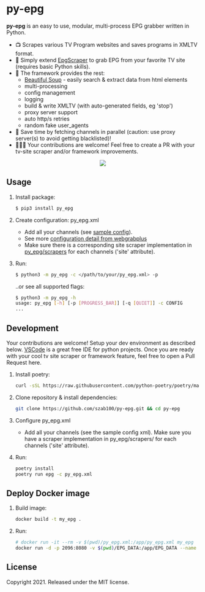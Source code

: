 # py-epg

**py-epg** is an easy to use, modular, multi-process EPG grabber written in Python.

* 📺 Scrapes various TV Program websites and saves programs in XMLTV format.
* 🧩 Simply extend [EpgScraper](https://github.com/szab100/py_epg/blob/main/py_epg/common/epg_scraper.py) to grab EPG from your favorite TV site (requires basic Python skills).
* 🤖 The framework provides the rest:
    * [Beautiful Soup](https://www.crummy.com/software/BeautifulSoup/bs4/doc) - easily search & extract data from html elements 
    * multi-processing
    * config management
    * logging
    * build & write XMLTV (with auto-generated fields, eg 'stop')
    * proxy server support
    * auto http/s retries
    * random fake user_agents
* 🚀 Save time by fetching channels in parallel (caution: use proxy server(s) to avoid getting blacklisted)!
* 🧑🏻‍💻 Your contributions are welcome! Feel free to create a PR with your tv-site scraper and/or framework improvements.

<p align="center">
  <img src="https://raw.githubusercontent.com/szab100/py_epg/main/py_epg.gif">
</p>

## Usage

1. Install package:
    ```sh
    $ pip3 install py_epg
    ```
2. Create configuration: py_epg.xml
    - Add all your channels (see [sample config](https://github.com/szab100/py-epg/blob/main/py_epg.xml)).
    - See more [configuration detail from webgrabplus](http://www.webgrabplus.com/documentation/configuration/howto)
    - Make sure there is a corresponding site scraper implementation in [py_epg/scrapers](https://github.com/szab100/py-epg/tree/main/py_epg/scrapers) for each channels ('site' attribute).
3. Run:
    ```sh
    $ python3 -m py_epg -c </path/to/your/py_epg.xml> -p
    ```

    ..or see all supported flags:
    ```sh
    $ python3 -m py_epg -h
    usage: py_epg [-h] [-p [PROGRESS_BAR]] [-q [QUIET]] -c CONFIG
    ...
    ```

## Development

Your contributions are welcome! Setup your dev environment as described below. [VSCode](https://code.visualstudio.com/) is a great free IDE for python projects. Once you are ready with your cool tv site scraper or framework feature, feel free to open a Pull Request here.

1. Install poetry: 
    ```sh
    curl -sSL https://raw.githubusercontent.com/python-poetry/poetry/master/get-poetry.py | python -
    ```

2. Clone repository & install dependencies:
      ```sh
      git clone https://github.com/szab100/py-epg.git && cd py-epg
      ```

3. Configure py_epg.xml
    - Add all your channels (see the sample config xml). Make sure you have a scraper implementation in py_epg/scrapers/ for each channels ('site' attribute).

4. Run:
      ```sh
      poetry install
      poetry run epg -c py_epg.xml
      ```

## Deploy Docker image

1. Build image:
    ```sh
    docker build -t my_epg .
    ```
2. Run:
    ```sh
   # docker run -it --rm -v $(pwd)/py_epg.xml:/app/py_epg.xml my_epg
   docker run -d -p 2096:8080 -v $(pwd)/EPG_DATA:/app/EPG_DATA --name epg my_epg
    ```

## License

Copyright 2021. Released under the MIT license.
